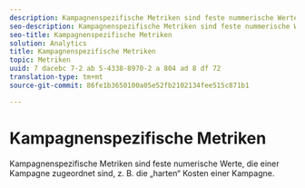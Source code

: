 ```yaml
---
description: Kampagnenspezifische Metriken sind feste nummerische Werte, die einer Kampagne zugeordnet sind, z. B. die „harten“ Kosten einer Kampagne.
seo-description: Kampagnenspezifische Metriken sind feste nummerische Werte, die einer Kampagne zugeordnet sind, z. B. die „harten“ Kosten einer Kampagne.
seo-title: Kampagnenspezifische Metriken
solution: Analytics
title: Kampagnenspezifische Metriken
topic: Metriken
uuid: 7 dacebc 7-2 ab 5-4338-8970-2 a 804 ad 8 df 72
translation-type: tm+mt
source-git-commit: 86fe1b3650100a05e52fb2102134fee515c871b1

---
```



# Kampagnenspezifische Metriken

Kampagnenspezifische Metriken sind feste numerische Werte, die einer Kampagne zugeordnet sind, z. B. die „harten“ Kosten einer Kampagne.

